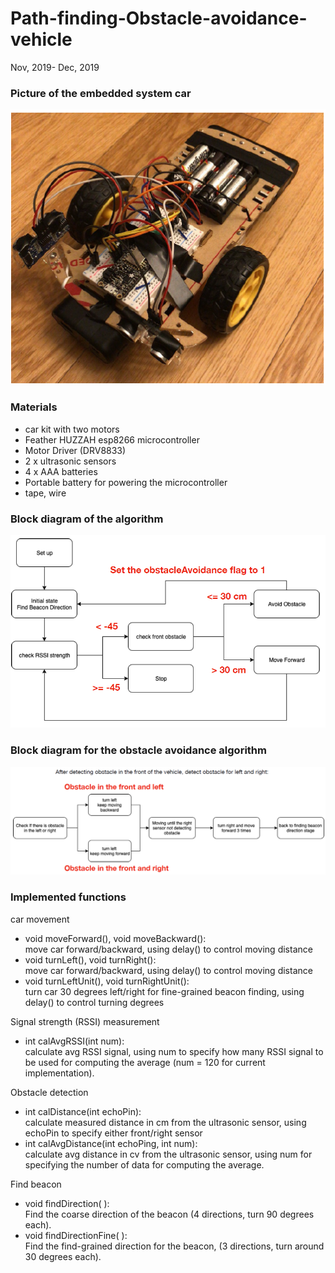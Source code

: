 # Path-finding-Obstacle-avoidance-vehicle
Nov, 2019- Dec, 2019
<h3>Picture of the embedded system car</h3>
<img src="0.png">
<h3>Materials</h3>
<ul>
	<li>car kit with two motors</li>
	<li>Feather HUZZAH esp8266 microcontroller</li>
	<li>Motor Driver (DRV8833)</li>
	<li>2 x ultrasonic sensors</li>
	<li>4 x AAA batteries</li>
<li>Portable battery for powering the microcontroller</li>
<li>tape, wire</li>
</ul>
<h3>Block diagram of the algorithm</h3>
<img src="1.png">
<h3>Block diagram for the obstacle avoidance algorithm</h3>
<img src="2.png">
<h3>Implemented functions</h3>
<p>car movement</br>
<ul>
	<li>void moveForward(), void moveBackward():</br>
		move car forward/backward, using delay() to control moving distance
	</li>
	<li>void turnLeft(), void turnRight():</br>
		move car forward/backward, using delay() to control moving distance
	</li>
	<li>void turnLeftUnit(), void turnRightUnit():</br>
		turn car 30 degrees left/right for fine-grained beacon finding, using delay() to control turning degrees
	</li>
</ul></p>

<p>Signal strength (RSSI) measurement</br>
<ul>
	<li>int calAvgRSSI(int num):</br>
		calculate avg RSSI signal, using num to specify how many RSSI signal to be used for computing the average (num = 120 for current implementation).
	</li>
</ul></p>

<p>Obstacle detection</br>
<ul>
	<li>int calDistance(int echoPin):</br>
		calculate measured distance in cm from the ultrasonic sensor, using echoPin to specify either front/right sensor
	</li>
	<li>int calAvgDistance(int echoPing, int num):</br>
		calculate avg distance in cv from the ultrasonic sensor, using num for specifying the number of data for computing the average.
	</li>
</ul></p>

<p>Find beacon</br>
<ul>
	<li>void findDirection( ):</br>
		Find the coarse direction of the beacon (4 directions, turn 90 degrees each).
	</li>
	<li>void findDirectionFine( ):</br>
		Find the find-grained direction for the beacon, (3 directions, turn around 30 degrees each).
	</li>
</ul>